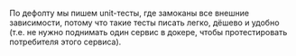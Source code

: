 По дефолту мы пишем unit-тесты, где замоканы все внешние зависимости, потому что такие тесты писать легко, дёшево и удобно (т.е. не нужно поднимать один сервис в докере, чтобы протестировать потребителя этого сервиса).